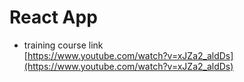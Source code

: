 # React App

-   training course link  
    [https://www.youtube.com/watch?v=xJZa2_aldDs](https://www.youtube.com/watch?v=xJZa2_aldDs)
